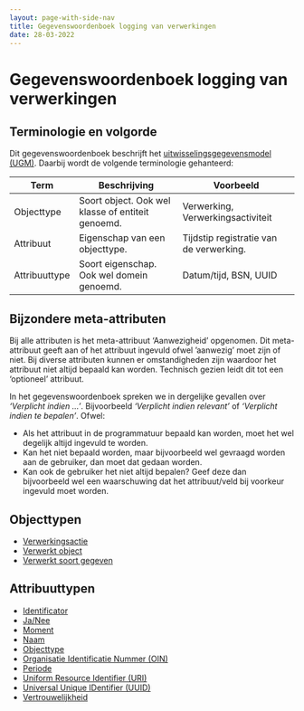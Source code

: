 ```yaml
---
layout: page-with-side-nav
title: Gegevenswoordenboek logging van verwerkingen
date: 28-03-2022
---
```


# Gegevenswoordenboek logging van verwerkingen

## Terminologie en volgorde
Dit gegevenswoordenboek beschrijft het [uitwisselingsgegevensmodel (UGM)](../gegevensmodel/uitwisselingsgegevensmodel/readme.md). Daarbij wordt de volgende terminologie gehanteerd:

|Term|Beschrijving|Voorbeeld|
|--|--|--|
|Objecttype|Soort object. Ook wel klasse of entiteit genoemd.|Verwerking, Verwerkingsactiviteit|
|Attribuut|Eigenschap van een objecttype.|Tijdstip registratie van de verwerking.|
|Attribuuttype|Soort eigenschap. Ook wel domein genoemd.|Datum/tijd, BSN, UUID|

## Bijzondere meta-attributen
Bij alle attributen is het meta-attribuut ‘Aanwezigheid’ opgenomen. Dit meta-attribuut geeft aan of het attribuut ingevuld ofwel ’aanwezig’ moet zijn of niet. Bij diverse attributen kunnen er omstandigheden zijn waardoor het attribuut niet altijd bepaald kan worden. Technisch gezien leidt dit tot een ‘optioneel’ attribuut.

In het gegevenswoordenboek spreken we in dergelijke gevallen over *‘Verplicht indien …’*. Bijvoorbeeld *‘Verplicht indien relevant’* of *‘Verplicht indien te bepalen’*. Ofwel:
-	Als het attribuut in de programmatuur bepaald kan worden, moet het wel degelijk altijd ingevuld te worden.
-	Kan het niet bepaald worden, maar bijvoorbeeld wel gevraagd worden aan de gebruiker, dan moet dat gedaan worden.
-	Kan ook de gebruiker het niet altijd bepalen? Geef deze dan bijvoorbeeld wel een waarschuwing dat het attribuut/veld bij voorkeur ingevuld moet worden.

## Objecttypen
- [Verwerkingsactie](./objecttypen/Verwerkingsactie.md)
- [Verwerkt object](./objecttypen/Verwerkt_object.md)
- [Verwerkt soort gegeven](./objecttypen/Verwerkt_soort_gegeven.md)

## Attribuuttypen
- [Identificator](./attribuuttypen/Identificator.md)
- [Ja/Nee](./attribuuttypen/Ja_Nee.md)
- [Moment](./attribuuttypen/Moment.md)
- [Naam](./attribuuttypen/Naam.md)
- [Objecttype](./attribuuttypen/Objecttype.md)
- [Organisatie Identificatie Nummer (OIN)](./attribuuttypen/OIN.md)
- [Periode](./attribuuttypen/Periode.md)
- [Uniform Resource Identifier (URI)](./attribuuttypen/URI.md)
- [Universal Unique IDentifier (UUID)](./attribuuttypen/UUID.md)
- [Vertrouwelijkheid](./attribuuttypen/Vertrouwelijkheid.md)

